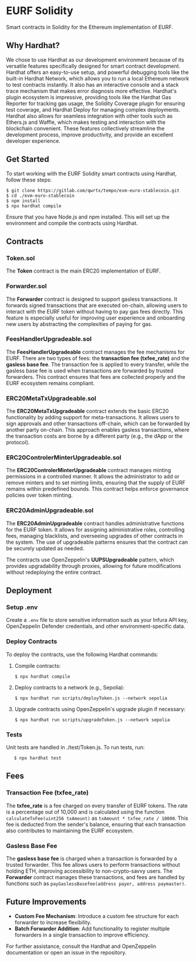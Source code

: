 # EURF Solidity

Smart contracts in Solidity for the Ethereum implementation of EURF.

## Why Hardhat?

We chose to use Hardhat as our development environment because of its versatile features specifically designed for smart contract development. Hardhat offers an easy-to-use setup, and powerful debugging tools like the built-in Hardhat Network, which allows you to run a local Ethereum network to test contracts instantly. It also has an interactive console and a stack trace mechanism that makes error diagnosis more effective. Hardhat's plugin ecosystem is impressive, providing tools like the Hardhat Gas Reporter for tracking gas usage, the Solidity Coverage plugin for ensuring test coverage, and Hardhat Deploy for managing complex deployments. Hardhat also allows for seamless integration with other tools such as Ethers.js and Waffle, which makes testing and interaction with the blockchain convenient. These features collectively streamline the development process, improve productivity, and provide an excellent developer experience.

## Get Started

To start working with the EURF Solidity smart contracts using Hardhat, follow these steps:

```console
$ git clone https://gitlab.com/qwrtx/tempo/evm-euro-stablecoin.git
$ cd ./evm-euro-stablecoin
$ npm install
$ npx hardhat compile
```

Ensure that you have Node.js and npm installed. This will set up the environment and compile the contracts using Hardhat.

## Contracts

### Token.sol
The **Token** contract is the main ERC20 implementation of EURF. 

### Forwarder.sol
The **Forwarder** contract is designed to support gasless transactions. It forwards signed transactions that are executed on-chain, allowing users to interact with the EURF token without having to pay gas fees directly. This feature is especially useful for improving user experience and onboarding new users by abstracting the complexities of paying for gas.

### FeesHandlerUpgradeable.sol
The **FeesHandlerUpgradeable** contract manages the fee mechanisms for EURF. There are two types of fees: the **transaction fee (txfee_rate)** and the **gasless base fee**. The transaction fee is applied to every transfer, while the gasless base fee is used when transactions are forwarded by trusted forwarders. This contract ensures that fees are collected properly and the EURF ecosystem remains compliant.

### ERC20MetaTxUpgradeable.sol
The **ERC20MetaTxUpgradeable** contract extends the basic ERC20 functionality by adding support for meta-transactions. It allows users to sign approvals and other transactions off-chain, which can be forwarded by another party on-chain. This approach enables gasless transactions, where the transaction costs are borne by a different party (e.g., the dApp or the protocol).

### ERC20ControlerMinterUpgradeable.sol
The **ERC20ControlerMinterUpgradeable** contract manages minting permissions in a controlled manner. It allows the administrator to add or remove minters and to set minting limits, ensuring that the supply of EURF remains within predefined bounds. This contract helps enforce governance policies over token minting.

### ERC20AdminUpgradeable.sol
The **ERC20AdminUpgradeable** contract handles administrative functions for the EURF token. It allows for assigning administrative roles, controlling fees, managing blacklists, and overseeing upgrades of other contracts in the system. The use of upgradeable patterns ensures that the contract can be securely updated as needed.


The contracts use OpenZeppelin's **UUPSUpgradeable** pattern, which provides upgradability through proxies, allowing for future modifications without redeploying the entire contract.

## Deployment

### Setup .env

Create a `.env` file to store sensitive information such as your Infura API key, OpenZeppelin Defender credentials, and other environment-specific data.

### Deploy Contracts

To deploy the contracts, use the following Hardhat commands:

1. Compile contracts:
   ```console
   $ npx hardhat compile
   ```

2. Deploy contracts to a network (e.g., Sepolia):
   ```console
   $ npx hardhat run scripts/deployToken.js --network sepolia
   ```

3. Upgrade contracts using OpenZeppelin's upgrade plugin if necessary:
   ```console
   $ npx hardhat run scripts/upgradeToken.js --network sepolia
   ```

### Tests

Unit tests are handled in ./test/Token.js.
To run tests, run:
```console
   $ npx hardhat test
```

## Fees

### Transaction Fee (txfee_rate)

The **txfee_rate** is a fee charged on every transfer of EURF tokens. The rate is a percentage out of 10,000 and is calculated using the function `calculateTxFee(uint256 txAmount)` as `txAmount * txfee_rate / 10000`. This fee is deducted from the sender's balance, ensuring that each transaction also contributes to maintaining the EURF ecosystem.

### Gasless Base Fee

The **gasless base fee** is charged when a transaction is forwarded by a trusted forwarder. This fee allows users to perform transactions without holding ETH, improving accessibility to non-crypto-savvy users. The **Forwarder** contract manages these transactions, and fees are handled by functions such as `payGaslessBasefee(address payer, address paymaster)`.

## Future Improvements

- **Custom Fee Mechanism**: Introduce a custom fee structure for each forwarder to increase flexibility.
- **Batch Forwarder Addition**: Add functionality to register multiple forwarders in a single transaction to improve efficiency.

For further assistance, consult the Hardhat and OpenZeppelin documentation or open an issue in the repository.

